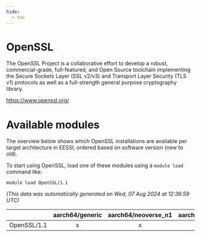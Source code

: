 ```yaml
---
hide:
  - toc
---
```


OpenSSL
=======


The OpenSSL Project is a collaborative effort to develop a robust, commercial-grade, full-featured, and Open Source toolchain implementing the Secure Sockets Layer (SSL v2/v3) and Transport Layer Security (TLS v1) protocols as well as a full-strength general purpose cryptography library.

https://www.openssl.org/
# Available modules


The overview below shows which OpenSSL installations are available per target architecture in EESSI, ordered based on software version (new to old).

To start using OpenSSL, load one of these modules using a `module load` command like:

```shell
module load OpenSSL/1.1
```

*(This data was automatically generated on Wed, 07 Aug 2024 at 12:36:59 UTC)*  

| |aarch64/generic|aarch64/neoverse_n1|aarch64/neoverse_v1|x86_64/generic|x86_64/amd/zen2|x86_64/amd/zen3|x86_64/amd/zen4|x86_64/intel/haswell|x86_64/intel/skylake_avx512|
| :---: | :---: | :---: | :---: | :---: | :---: | :---: | :---: | :---: | :---: |
|OpenSSL/1.1|x|x|x|x|x|x|x|x|x|
